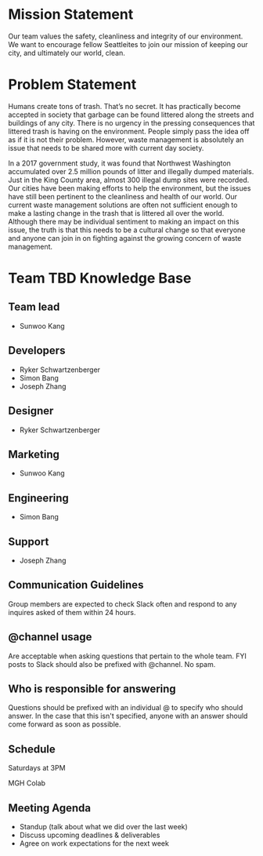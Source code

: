 # Mission Statement
Our team values the safety, cleanliness and integrity of our environment. We want to encourage fellow Seattleites to join our mission of keeping our city, and ultimately our world, clean.

# Problem Statement
Humans create tons of trash. That’s no secret. It has practically become accepted in society that garbage can be found littered along the streets and buildings of any city. There is no urgency in the pressing consequences that littered trash is having on the environment. People simply pass the idea off as if it is not their problem. However, waste management is absolutely an issue that needs to be shared more with current day society. 

In a 2017 government study, it was found that Northwest Washington accumulated over 2.5 million pounds of litter and illegally dumped materials. Just in the King County area, almost 300 illegal dump sites were recorded. Our cities have been making efforts to help the environment, but the issues have still been pertinent to the cleanliness and health of our world. Our current waste management solutions are often not sufficient enough to make a lasting change in the trash that is littered all over the world. Although there may be individual sentiment to making an impact on this issue, the truth is that this needs to be a cultural change so that everyone and anyone can join in on fighting against the growing concern of waste management. 

# Team TBD Knowledge Base 

## Team lead 
- Sunwoo Kang

## Developers
- Ryker Schwartzenberger
- Simon Bang
- Joseph Zhang

## Designer
- Ryker Schwartzenberger

## Marketing
- Sunwoo Kang

## Engineering
- Simon Bang

## Support
- Joseph Zhang

## Communication Guidelines
Group members are expected to check Slack often and respond to any inquires asked of them within 24 hours.

## @channel usage
Are acceptable when asking questions that pertain to the whole team. FYI posts to Slack should also be prefixed with @channel. No spam.

## Who is responsible for answering
Questions should be prefixed with an individual @ to specify who should answer. In the case that this isn't specified, anyone with an answer should come forward as soon as possible.

## Schedule
Saturdays at 3PM

MGH Colab

## Meeting Agenda
- Standup (talk about what we did over the last week)
- Discuss upcoming deadlines & deliverables
- Agree on work expectations for the next week
